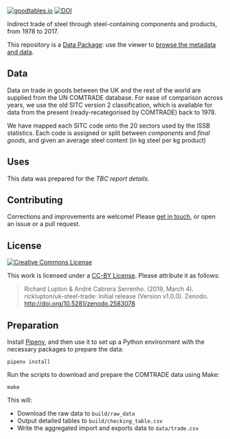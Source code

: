 [![goodtables.io](https://goodtables.io/badge/github/ricklupton/uk-steel-trade.svg)](https://goodtables.io/github/ricklupton/uk-steel-trade)
[![DOI](https://zenodo.org/badge/DOI/10.5281/zenodo.2583077.svg)](https://doi.org/10.5281/zenodo.2583077)

Indirect trade of steel through steel-containing components and products, from
1978 to 2017.

This repository is a [Data Package](https://frictionlessdata.io/data-packages/):
use the viewer to [browse the metadata and
data](https://data.okfn.org/tools/view?url=https%3A%2F%2Fgithub.com%2Fricklupton%2Fuk-steel-trade).

## Data

Data on trade in goods between the UK and the rest of the world are supplied
from the UN COMTRADE database. For ease of comparison across years, we use the
old SITC version 2 classification, which is available for data from the present
(ready-recategorised by COMTRADE) back to 1978.

We have mapped each SITC code onto the 20 sectors used by the ISSB statistics.
Each code is assigned or split between *components* and *final goods*, and given
an average steel content (in kg steel per kg product)

## Uses

This data was prepared for the *TBC report details*.

## Contributing

Corrections and improvements are welcome! Please [get in
touch](https://ricklupton.name), or open an issue or a pull request.

## License

[![Creative Commons License](https://i.creativecommons.org/l/by/4.0/88x31.png)](http://creativecommons.org/licenses/by/4.0)

This work is licensed under a [CC-BY
License](http://creativecommons.org/licenses/by/4.0/). Please attribute it as follows:

> Richard Lupton & André Cabrera Serrenho. (2019, March 4). ricklupton/uk-steel-trade: Initial release (Version v1.0.0). Zenodo. http://doi.org/10.5281/zenodo.2583078

## Preparation

Install [Pipenv](https://pipenv.readthedocs.io/en/latest/), and then use it to
set up a Python environment with the necessary packages to prepare the data:

```
pipenv install
```

Run the scripts to download and prepare the COMTRADE data using Make:

```
make
```

This will:
- Download the raw data to `build/raw_data`
- Output detailed tables to `build/checking_table.csv`
- Write the aggregated import and exports data to `data/trade.csv`
